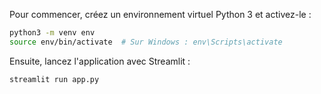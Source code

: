 Pour commencer, créez un environnement virtuel Python 3 et activez-le :

```bash
python3 -m venv env
source env/bin/activate  # Sur Windows : env\Scripts\activate
```

Ensuite, lancez l'application avec Streamlit :

```bash
streamlit run app.py
```